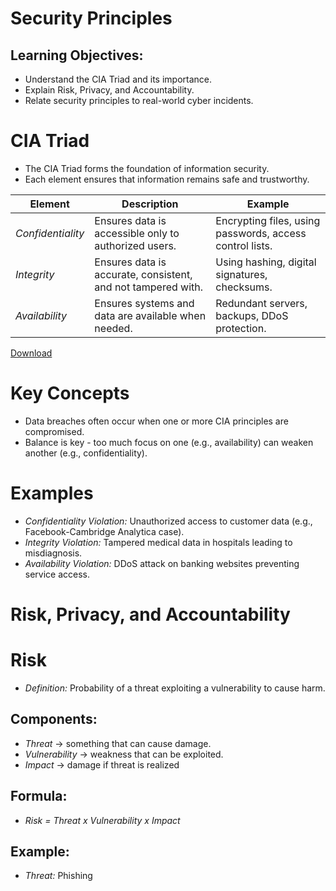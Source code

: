 # Security Principles
## Learning Objectives:
- Understand the CIA Triad and its importance.
- Explain Risk, Privacy, and Accountability.
- Relate security principles to real-world cyber incidents.
# CIA Triad
- The CIA Triad forms the foundation of information security.
- Each element ensures that information remains safe and trustworthy.

| Element             | Description                                                  | Example                                                  |
| ------------------- | ------------------------------------------------------------ | -------------------------------------------------------- |
| *Confidentiality* | Ensures data is accessible only to authorized users.         | Encrypting files, using passwords, access control lists. |
| *Integrity*       | Ensures data is accurate, consistent, and not tampered with. | Using hashing, digital signatures, checksums.            |
| *Availability*    | Ensures systems and data are available when needed.          | Redundant servers, backups, DDoS protection.             |

[Download](https://github.com/user-attachments/assets/4314f726-3313-4cc2-8554-037e00e6c5c5)
# Key Concepts
- Data breaches often occur when one or more CIA principles are compromised.
- Balance is key - too much focus on one (e.g., availability) can weaken another (e.g., confidentiality).
# Examples
- *Confidentiality Violation:* Unauthorized access to customer data (e.g., Facebook-Cambridge Analytica case).
- *Integrity Violation:* Tampered medical data in hospitals leading to misdiagnosis.
- *Availability Violation:* DDoS attack on banking websites preventing service access.

# Risk, Privacy, and Accountability
# Risk
- *Definition:* Probability of a threat exploiting a vulnerability to cause harm.

## Components:
- *Threat* -> something that can cause damage.
- *Vulnerability* -> weakness that can be exploited.
- *Impact* -> damage if threat is realized

## Formula:
- *Risk = Threat x Vulnerability x Impact*
## Example:
- *Threat:* Phishing
